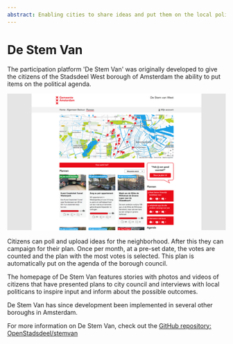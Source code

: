 ```yaml
---
abstract: Enabling cities to share ideas and put them on the local political agenda
---
```


# De Stem Van

The participation platform 'De Stem Van' was originally developed to give the citizens of the Stadsdeel West borough of Amsterdam the ability to put items on the political agenda. 

![De Stem Van West](../images/de-stem-van-screenshot.png)

Citizens can poll and upload ideas for the neighborhood. After this they can campaign for their plan. Once per month, at a pre-set date, the votes are counted and the plan with the most votes is selected. This plan is automatically put on the agenda of the borough council.

The homepage of De Stem Van features stories with photos and videos of citizens that have presented plans to city council and interviews with local politicans to inspire input and inform about the possible outcomes.

De Stem Van has since development been implemented in several other boroughs in Amsterdam.

For more information on De Stem Van, check out the [GitHub repository: OpenStadsdeel/stemvan](https://github.com/OpenStadsdeel/stemvan)
